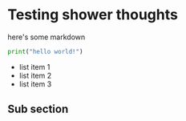# Testing shower thoughts

here's some markdown

```python
print("hello world!")
```

- list item 1
- list item 2
- list item 3

## Sub section


